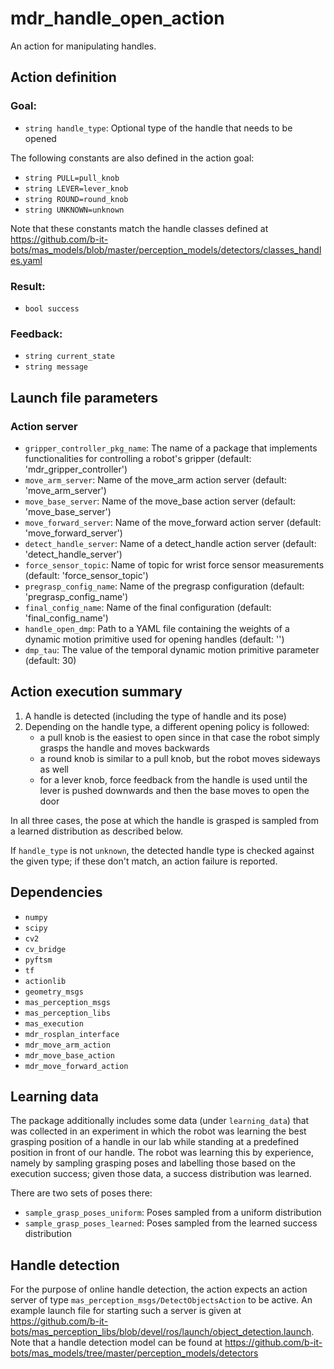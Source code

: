 # mdr_handle_open_action

An action for manipulating handles.

## Action definition

### Goal:

* ``string handle_type``: Optional type of the handle that needs to be opened

The following constants are also defined in the action goal:
* ``string PULL=pull_knob``
* ``string LEVER=lever_knob``
* ``string ROUND=round_knob``
* ``string UNKNOWN=unknown``

Note that these constants match the handle classes defined at https://github.com/b-it-bots/mas_models/blob/master/perception_models/detectors/classes_handles.yaml

### Result:

* ``bool success``

### Feedback:

* ``string current_state``
* ``string message``

## Launch file parameters

### Action server
* ``gripper_controller_pkg_name``: The name of a package that implements functionalities for controlling a robot's gripper (default: 'mdr_gripper_controller')
* ``move_arm_server``: Name of the move_arm action server (default: 'move_arm_server')
* ``move_base_server``: Name of the move_base action server (default: 'move_base_server')
* ``move_forward_server``: Name of the move_forward action server (default: 'move_forward_server')
* ``detect_handle_server``: Name of a detect_handle action server (default: 'detect_handle_server')
* ``force_sensor_topic``: Name of topic for wrist force sensor measurements (default: 'force_sensor_topic')
* ``pregrasp_config_name``: Name of the pregrasp configuration (default: 'pregrasp_config_name')
* ``final_config_name``: Name of the final configuration (default: 'final_config_name')
* ``handle_open_dmp``: Path to a YAML file containing the weights of a dynamic motion primitive used for opening handles (default: '')
* ``dmp_tau``: The value of the temporal dynamic motion primitive parameter (default: 30)

## Action execution summary

1. A handle is detected (including the type of handle and its pose)
2. Depending on the handle type, a different opening policy is followed:
    * a pull knob is the easiest to open since in that case the robot simply grasps the handle and moves backwards
    * a round knob is similar to a pull knob, but the robot moves sideways as well
    * for a lever knob, force feedback from the handle is used until the lever is pushed downwards and then the base moves to open the door

In all three cases, the pose at which the handle is grasped is sampled from a learned distribution as described below.

If `handle_type` is not `unknown`, the detected handle type is checked against the given type; if these don't match, an action failure is reported.

## Dependencies

* ``numpy``
* ``scipy``
* ``cv2``
* ``cv_bridge``
* ``pyftsm``
* ``tf``
* ``actionlib``
* ``geometry_msgs``
* ``mas_perception_msgs``
* ``mas_perception_libs``
* ``mas_execution``
* ``mdr_rosplan_interface``
* ``mdr_move_arm_action``
* ``mdr_move_base_action``
* ``mdr_move_forward_action``

## Learning data

The package additionally includes some data (under `learning_data`) that was collected in an experiment in which the robot was learning the best grasping position of a handle in our lab while standing at a predefined position in front of our handle. The robot was learning this by experience, namely by sampling grasping poses and labelling those based on the execution success; given those data, a success distribution was learned.

There are two sets of poses there:
* `sample_grasp_poses_uniform`: Poses sampled from a uniform distribution
* `sample_grasp_poses_learned`: Poses sampled from the learned success distribution

## Handle detection

For the purpose of online handle detection, the action expects an action server of type `mas_perception_msgs/DetectObjectsAction` to be active. An example launch file for starting such a server is given at https://github.com/b-it-bots/mas_perception_libs/blob/devel/ros/launch/object_detection.launch. Note that a handle detection model can be found at https://github.com/b-it-bots/mas_models/tree/master/perception_models/detectors
